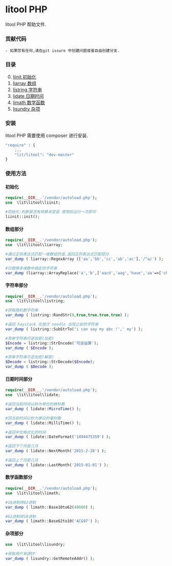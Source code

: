 litool PHP
==============
litool PHP 帮助文件.

### 贡献代码
    - 如果您有任何,请在git issure 中创建问题或者自由创建分支.

### 目录
0. [liinit 初始化](https://code.aliyun.com/lit/litool#%e5%88%9d%e5%a7%8b%e5%8c%96) <br />
1. [liarray 数组](https://code.aliyun.com/lit/litool#%E6%95%B0%E7%BB%84%E9%83%A8%E5%88%86) <br />
2. [listring 字符串](https://code.aliyun.com/lit/litool#%e5%ad%97%e7%ac%a6%e4%b8%b2%e9%83%a8%e5%88%86) <br />
3. [lidate 日期时间](https://code.aliyun.com/lit/litool#%e6%97%a5%e6%9c%9f%e6%97%b6%e9%97%b4%e9%83%a8%e5%88%86) <br />
4. [limath  数学函数](https://code.aliyun.com/lit/litool#%E6%95%B0%E5%AD%A6%E5%87%BD%E6%95%B0%E9%83%A8%E5%88%86) <br />
5. [lisundry  杂项](https://code.aliyun.com/lit/litool#%D4%D3%CF%EE%B2%BF%B7%D6) <br />

### 安装
litool PHP 需要使用 composer 进行安装.

```php
"require" : {
    ...
    "lit/litool": "dev-master"
}
```

### 使用方法

#### 初始化
```php
require(__DIR__.'/vendor/autoload.php');
use  \lit\litool\liinit;

#初始化:判断是否有依赖未安装 使用前运行一次即可
liinit::init();
```

#### 数组部分

```php
require(__DIR__.'/vendor/autoload.php');
use  \lit\litool\liarray;

#通过正则表达式匹配一维数组的值,返回正则表达式匹配部分
var_dump ( liarray::RegexArray (['aa','bb','cc','ab','ac'],'/^a/') );

#归替换多维数中指定的字符串
var_dump (liarray::ArrayReplace('a','b',['aacd','aag','have','aa'=>['cba']]));

```

#### 字符串部分

```php
require(__DIR__.'/vendor/autoload.php');
use  \lit\litool\listring;

#获取随机数字符串
var_dump ( listring::RandStr(8,true,true,true,true) );

#返回 haystack 在首次 needle 出现之前的字符串
var_dump ( listring::SubStrTo('i can say my abc !',' my') );

#简单字符串可逆加密(加密)
$Encode = listring::StrEncode('可逆运算');
var_dump ( $Encode );

#简单字符串可逆加密(解密)
$Decode = listring::StrDecode($Encode);
var_dump ( $Decode );

```

#### 日期时间部分

```php
require(__DIR__.'/vendor/autoload.php');
use  \lit\litool\lidate;

#返回当前时间以秒为单位的微秒数
var_dump ( lidate::MicroTime() );

#回当前时间以秒为单位的毫秒数
var_dump ( lidate::MilliTime() );

#返回中文格式化的时间
var_dump ( lidate::DateFormat('1494475359') );

#返回下个月是几月
var_dump ( lidate::NextMonth('2015-2-28') );

#返回上个月是几月
var_dump ( lidate::LastMonth('2015-01-01') );

```

#### 数学函数部分
```php
require(__DIR__.'/vendor/autoload.php');
use  \lit\litool\limath;

#10进制转62进制
var_dump ( limath::Base10to62(40000) );

#62进制转10进制
var_dump ( limath::Base62to10('ACG97') );
```

#### 杂项部分
```php
use  \lit\litool\lisundry;

#获取用户来源IP
var_dump ( lisundry::GetRemoteAddr() );
```
